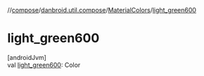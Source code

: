 //[compose](../../../index.md)/[danbroid.util.compose](../index.md)/[MaterialColors](index.md)/[light_green600](light_green600.md)

# light_green600

[androidJvm]\
val [light_green600](light_green600.md): Color
